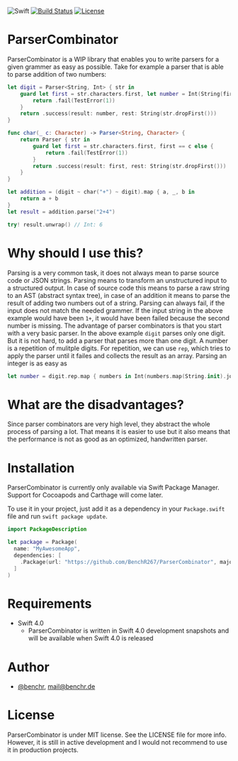 ![Swift](https://img.shields.io/badge/Swift-4.0-orange.svg)
[![Build Status](https://travis-ci.org/BenchR267/ParserCombinator.svg?branch=master)](https://travis-ci.org/BenchR267/ParserCombinator)
[![License](http://img.shields.io/badge/license-MIT-lightgrey.svg?style=flat)](http://mit-license.org)

# ParserCombinator

ParserCombinator is a WIP library that enables you to write parsers for a given grammer as easy as possible. Take for example a parser that is able to parse addition of two numbers:

```Swift
let digit = Parser<String, Int> { str in
    guard let first = str.characters.first, let number = Int(String(first)) else {
        return .fail(TestError(1))
    }
    return .success(result: number, rest: String(str.dropFirst()))
}

func char(_ c: Character) -> Parser<String, Character> {
    return Parser { str in
        guard let first = str.characters.first, first == c else {
            return .fail(TestError(1))
        }
        return .success(result: first, rest: String(str.dropFirst()))
    }
}

let addition = (digit ~ char("+") ~ digit).map { a, _, b in
    return a + b
}
let result = addition.parse("2+4")

try! result.unwrap() // Int: 6
```

# Why should I use this?

Parsing is a very common task, it does not always mean to parse source code or JSON strings. Parsing means to transform an unstructured input to a structured output. In case of source code this means to parse a raw string to an AST (abstract syntax tree), in case of an addition it means to parse the result of adding two numbers out of a string.
Parsing can always fail, if the input does not match the needed grammer. If the input string in the above example would have been `1+`, it would have been failed because the second number is missing.
The advantage of parser combinators is that you start with a very basic parser. In the above example `digit` parses only one digit. But it is not hard, to add a parser that parses more than one digit. A number is a repetition of mulitple digits. For repetition, we can use `rep`, which tries to apply the parser until it failes and collects the result as an array.
Parsing an integer is as easy as

```Swift
let number = digit.rep.map { numbers in Int(numbers.map(String.init).joined()) ?? 0 }
```

# What are the disadvantages?

Since parser combinators are very high level, they abstract the whole process of parsing a lot. That means it is easier to use but it also means that the performance is not as good as an optimized, handwritten parser.

# Installation

ParserCombinator is currently only available via Swift Package Manager. Support for Cocoapods and Carthage will come later.

To use it in your project, just add it as a dependency in your `Package.swift` file and run `swift package update`.

```Swift
import PackageDescription

let package = Package(
  name: "MyAwesomeApp",
  dependencies: [
    .Package(url: "https://github.com/BenchR267/ParserCombinator", majorVersion: 0)
  ]
)
```

# Requirements

* Swift 4.0
	* ParserCombinator is written in Swift 4.0 development snapshots and will be available when Swift 4.0 is released

# Author

* [@benchr](https://twitter.com/benchr), mail@benchr.de

# License

ParserCombinator is under MIT license. See the LICENSE file for more info. However, it is still in active development and I would not recommend to use it in production projects.
